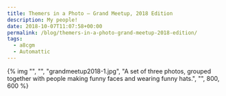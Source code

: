 ```yaml
---
title: Themers in a Photo – Grand Meetup, 2018 Edition
description: My people!
date: 2018-10-07T11:07:58+00:00
permalink: /blog/themers-in-a-photo-grand-meetup-2018-edition/
tags:
  - a8cgm
  - Automattic
---
```


{% img "", "", "grandmeetup2018-1.jpg", "A set of three photos, grouped together with people making funny faces and wearing funny hats.", "", 800, 600 %}
